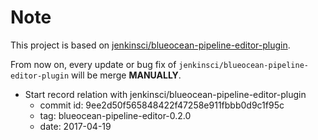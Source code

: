 # Note

This project is based on [jenkinsci/blueocean-pipeline-editor-plugin](https://github.com/jenkinsci/blueocean-pipeline-editor-plugin).

From now on, every update or bug fix of `jenkinsci/blueocean-pipeline-editor-plugin` will be merge __MANUALLY__.

* Start record relation with jenkinsci/blueocean-pipeline-editor-plugin
    * commit id: 9ee2d50f565848422f47258e911fbbb0d9c1f95c
    * tag: blueocean-pipeline-editor-0.2.0
    * date: 2017-04-19